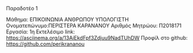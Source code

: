 Παραδοτέο 1

Μάθημα: ΕΠΙΚΟΙΝΩΝΙΑ ΑΝΘΡΩΠΟΥ ΥΠΟΛΟΓΙΣΤΗ
Ονοματεπώνυμο:ΠΕΡΙΣΤΕΡΑ ΚΑΡΑΝΑΝΟΥ
Αριθμός Μητρώου: Π2018171
Εργασία: 1η
Εκτελέσιμο link: https://asciinema.org/a/13AiEkdFpf3Zdjuu9NadTUhDW
Προφίλ στο github: https://github.com/perikrananou
